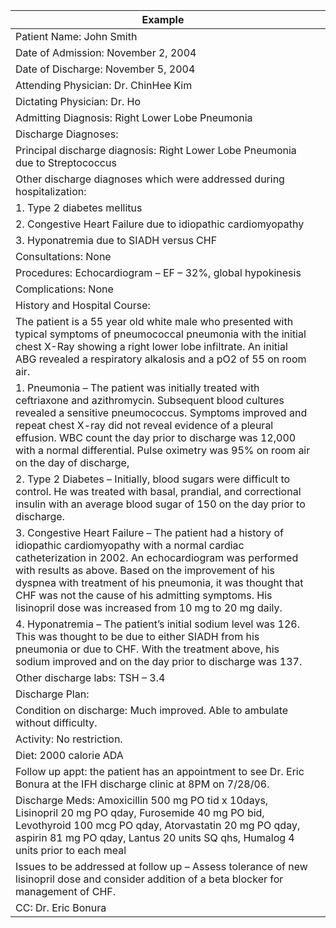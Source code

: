| Example                                                                                                                                                                                                                                                                                                                                                                                               |     |
| ----------------------------------------------------------------------------------------------------------------------------------------------------------------------------------------------------------------------------------------------------------------------------------------------------------------------------------------------------------------------------------------------------- | --- |
| Patient Name: John Smith                                                                                                                                                                                                                                                                                                                                                                              |     |
| Date of Admission: November 2, 2004                                                                                                                                                                                                                                                                                                                                                                   |     |
| Date of Discharge: November 5, 2004                                                                                                                                                                                                                                                                                                                                                                   |     |
| Attending Physician: Dr. ChinHee Kim                                                                                                                                                                                                                                                                                                                                                                  |     |
| Dictating Physician: Dr. Ho                                                                                                                                                                                                                                                                                                                                                                           |     |
| Admitting Diagnosis: Right Lower Lobe Pneumonia                                                                                                                                                                                                                                                                                                                                                       |     |
| Discharge Diagnoses:                                                                                                                                                                                                                                                                                                                                                                                  |     |
| Principal discharge diagnosis: Right Lower Lobe Pneumonia due to Streptococcus                                                                                                                                                                                                                                                                                                                        |     |
| Other discharge diagnoses which were addressed during hospitalization:                                                                                                                                                                                                                                                                                                                                |     |
| 1. Type 2 diabetes mellitus                                                                                                                                                                                                                                                                                                                                                                           |     |
| 2. Congestive Heart Failure due to idiopathic cardiomyopathy                                                                                                                                                                                                                                                                                                                                          |     |
| 3. Hyponatremia due to SIADH versus CHF                                                                                                                                                                                                                                                                                                                                                               |     |
| Consultations: None                                                                                                                                                                                                                                                                                                                                                                                   |     |
| Procedures: Echocardiogram – EF – 32%, global hypokinesis                                                                                                                                                                                                                                                                                                                                             |     |
| Complications: None                                                                                                                                                                                                                                                                                                                                                                                   |     |
| History and Hospital Course:                                                                                                                                                                                                                                                                                                                                                                          |     |
| The patient is a 55 year old white male who presented with typical symptoms of pneumococcal pneumonia with the initial chest X-Ray showing a right lower lobe infiltrate. An initial ABG revealed a respiratory alkalosis and a pO2 of 55 on room air.                                                                                                                                                |     |
| 1. Pneumonia – The patient was initially treated with ceftriaxone and azithromycin. Subsequent blood cultures revealed a sensitive pneumococcus. Symptoms improved and repeat chest X-ray did not reveal evidence of a pleural effusion. WBC count the day prior to discharge was 12,000 with a normal differential. Pulse oximetry was 95% on room air on the day of discharge,                      |     |
| 2. Type 2 Diabetes – Initially, blood sugars were difficult to control. He was treated with basal, prandial, and correctional insulin with an average blood sugar of 150 on the day prior to discharge.                                                                                                                                                                                               |     |
| 3. Congestive Heart Failure – The patient had a history of idiopathic cardiomyopathy with a normal cardiac catheterization in 2002. An echocardiogram was performed with results as above. Based on the improvement of his dyspnea with treatment of his pneumonia, it was thought that CHF was not the cause of his admitting symptoms. His lisinopril dose was increased from 10 mg to 20 mg daily. |     |
| 4. Hyponatremia – The patient’s initial sodium level was 126. This was thought to be due to either SIADH from his pneumonia or due to CHF. With the treatment above, his sodium improved and on the day prior to discharge was 137.                                                                                                                                                                   |     |
| Other discharge labs: TSH – 3.4                                                                                                                                                                                                                                                                                                                                                                       |     |
| Discharge Plan:                                                                                                                                                                                                                                                                                                                                                                                       |     |
| Condition on discharge: Much improved. Able to ambulate without difficulty.                                                                                                                                                                                                                                                                                                                           |     |
| Activity: No restriction.                                                                                                                                                                                                                                                                                                                                                                             |     |
| Diet: 2000 calorie ADA                                                                                                                                                                                                                                                                                                                                                                                |     |
| Follow up appt: the patient has an appointment to see Dr. Eric Bonura at the IFH discharge clinic at 8PM on 7/28/06.                                                                                                                                                                                                                                                                                  |     |
| Discharge Meds: Amoxicillin 500 mg PO tid x 10days, Lisinopril 20 mg PO qday, Furosemide 40 mg PO bid, Levothyroid 100 mcg PO qday, Atorvastatin 20 mg PO qday, aspirin 81 mg PO qday, Lantus 20 units SQ qhs, Humalog 4 units prior to each meal                                                                                                                                                     |     |
| Issues to be addressed at follow up – Assess tolerance of new lisinopril dose and consider addition of a beta blocker for management of CHF.                                                                                                                                                                                                                                                          |     |
| CC: Dr. Eric Bonura                                                                                                                                                                                                                                                                                                                                                                                   |     |
